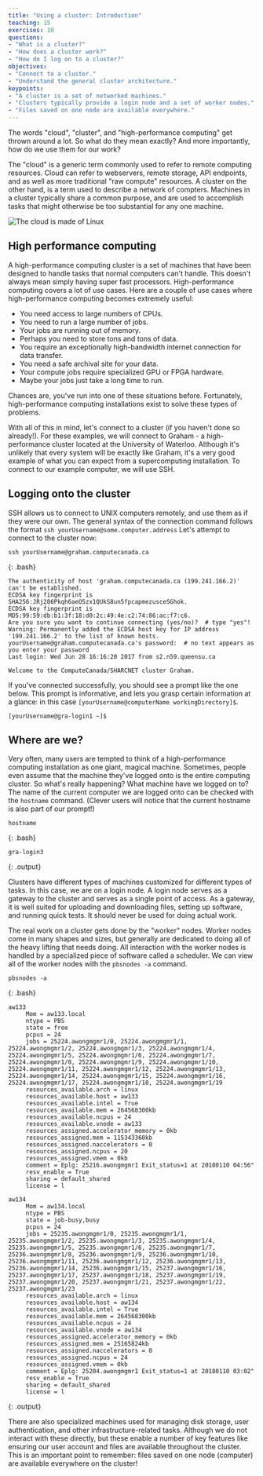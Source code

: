 ```yaml
---
title: "Using a cluster: Introduction"
teaching: 15
exercises: 10
questions:
- "What is a cluster?"
- "How does a cluster work?"
- "How do I log on to a cluster?"
objectives:
- "Connect to a cluster."
- "Understand the general cluster architecture."
keypoints:
- "A cluster is a set of networked machines."
- "Clusters typically provide a login node and a set of worker nodes."
- "Files saved on one node are available everywhere."
---
```


The words "cloud", "cluster", and "high-performance computing" get thrown around a lot.
So what do they mean exactly?
And more importantly, how do we use them for our work?

The "cloud" is a generic term commonly used to refer to remote computing resources.
Cloud can refer to webservers, remote storage, API endpoints, and as well as more traditional "raw compute" resources. 
A cluster on the other hand, is a term used to describe a network of compters.
Machines in a cluster typically share a common purpose, 
and are used to accomplish tasks that might otherwise be too substantial for any one machine. 

![The cloud is made of Linux](../files/linux-cloud.jpg)

## High performance computing

A high-performance computing cluster is a set of machines that have been 
designed to handle tasks that normal computers can't handle.
This doesn't always mean simply having super fast processors. 
High-performance computing covers a lot of use cases.
Here are a couple of use cases where high-performance computing becomes extremely useful:

* You need access to large numbers of CPUs.
* You need to run a large number of jobs.
* Your jobs are running out of memory.
* Perhaps you need to store tons and tons of data.
* You require an exceptionally high-bandwidth internet connection for data transfer.
* You need a safe archival site for your data.
* Your compute jobs require specialized GPU or FPGA hardware.
* Maybe your jobs just take a long time to run.

Chances are, you've run into one of these situations before.
Fortunately, high-performance computing installations exist to solve these types of problems.

With all of this in mind, let's connect to a cluster (if you haven't done so already!). 
For these examples, we will connect to Graham - a high-performance cluster located at the University of Waterloo.
Although it's unlikely that every system will be exactly like Graham, 
it's a very good example of what you can expect from a supercomputing installation.
To connect to our example computer, we will use SSH. 

## Logging onto the cluster

SSH allows us to connect to UNIX computers remotely, and use them as if they were our own.
The general syntax of the connection command follows the format `ssh yourUsername@some.computer.address`
Let's attempt to connect to the cluster now:
```
ssh yourUsername@graham.computecanada.ca
```
{: .bash}

```{.output}
The authenticity of host 'graham.computecanada.ca (199.241.166.2)' can't be established.
ECDSA key fingerprint is SHA256:JRj286Pkqh6aeO5zx1QUkS8un5fpcapmezusceSGhok.
ECDSA key fingerprint is MD5:99:59:db:b1:3f:18:d0:2c:49:4e:c2:74:86:ac:f7:c6.
Are you sure you want to continue connecting (yes/no)?  # type "yes"!
Warning: Permanently added the ECDSA host key for IP address '199.241.166.2' to the list of known hosts.
yourUsername@graham.computecanada.ca's password:  # no text appears as you enter your password
Last login: Wed Jun 28 16:16:20 2017 from s2.n59.queensu.ca

Welcome to the ComputeCanada/SHARCNET cluster Graham.
```

If you've connected successfully, you should see a prompt like the one below. 
This prompt is informative, and lets you grasp certain information at a glance:
in this case `[yourUsername@computerName workingDirectory]$`.

```{.output}
[yourUsername@gra-login1 ~]$
```

## Where are we? 

Very often, many users are tempted to think of a high-performance computing installation as one giant, magical machine.
Sometimes, people even assume that the machine they've logged onto is the entire computing cluster.
So what's really happening? What machine have we logged on to?
The name of the current computer we are logged onto can be checked with the `hostname` command.
(Clever users will notice that the current hostname is also part of our prompt!)

```
hostname
```
{: .bash}
```
gra-login3
```
{: .output}

Clusters have different types of machines customized for different types of tasks.
In this case, we are on a login node.
A login node serves as a gateway to the cluster and serves as a single point of access.
As a gateway, it is well suited for uploading and downloading files, setting up software, and running quick tests.
It should never be used for doing actual work.

The real work on a cluster gets done by the "worker" nodes.
Worker nodes come in many shapes and sizes, but generally are dedicated to doing all of the heavy lifting that needs doing. 
All interaction with the worker nodes is handled by a specialized piece of software called a scheduler. 
We can view all of the worker nodes with the `pbsnodes -a` command.

```
pbsnodes -a
```
{: .bash}
```
aw133
     Mom = aw133.local
     ntype = PBS
     state = free
     pcpus = 24
     jobs = 25224.awongmgmr1/0, 25224.awongmgmr1/1, 25224.awongmgmr1/2, 25224.awongmgmr1/3, 25224.awongmgmr1/4, 25224.awongmgmr1/5, 25224.awongmgmr1/6, 25224.awongmgmr1/7, 25224.awongmgmr1/8, 25224.awongmgmr1/9, 25224.awongmgmr1/10, 25224.awongmgmr1/11, 25224.awongmgmr1/12, 25224.awongmgmr1/13, 25224.awongmgmr1/14, 25224.awongmgmr1/15, 25224.awongmgmr1/16, 25224.awongmgmr1/17, 25224.awongmgmr1/18, 25224.awongmgmr1/19
     resources_available.arch = linux
     resources_available.host = aw133
     resources_available.intel = True
     resources_available.mem = 264568300kb
     resources_available.ncpus = 24
     resources_available.vnode = aw133
     resources_assigned.accelerator_memory = 0kb
     resources_assigned.mem = 115343360kb
     resources_assigned.naccelerators = 0
     resources_assigned.ncpus = 20
     resources_assigned.vmem = 0kb
     comment = Eplg: 25216.awongmgmr1 Exit_status=1 at 20180110 04:56"
     resv_enable = True
     sharing = default_shared
     license = l

aw134
     Mom = aw134.local
     ntype = PBS
     state = job-busy,busy
     pcpus = 24
     jobs = 25235.awongmgmr1/0, 25235.awongmgmr1/1, 25235.awongmgmr1/2, 25235.awongmgmr1/3, 25235.awongmgmr1/4, 25235.awongmgmr1/5, 25235.awongmgmr1/6, 25235.awongmgmr1/7, 25236.awongmgmr1/8, 25236.awongmgmr1/9, 25236.awongmgmr1/10, 25236.awongmgmr1/11, 25236.awongmgmr1/12, 25236.awongmgmr1/13, 25236.awongmgmr1/14, 25236.awongmgmr1/15, 25237.awongmgmr1/16, 25237.awongmgmr1/17, 25237.awongmgmr1/18, 25237.awongmgmr1/19, 25237.awongmgmr1/20, 25237.awongmgmr1/21, 25237.awongmgmr1/22, 25237.awongmgmr1/23
     resources_available.arch = linux
     resources_available.host = aw134
     resources_available.intel = True
     resources_available.mem = 264568300kb
     resources_available.ncpus = 24
     resources_available.vnode = aw134
     resources_assigned.accelerator_memory = 0kb
     resources_assigned.mem = 25165824kb
     resources_assigned.naccelerators = 0
     resources_assigned.ncpus = 24
     resources_assigned.vmem = 0kb
     comment = Eplg: 25204.awongmgmr1 Exit_status=1 at 20180110 03:02"
     resv_enable = True
     sharing = default_shared
     license = l

```
{: .output}

There are also specialized machines used for managing disk storage, user authentication, 
and other infrastructure-related tasks. 
Although we do not interact with these directly, 
but these enable a number of key features like ensuring our user account and files are available throughout the cluster.
This is an important point to remember: 
files saved on one node (computer) are available everywhere on the cluster!
